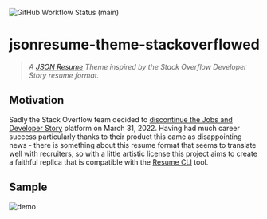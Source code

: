 ![GitHub Workflow Status (main)][ci-status-main]

# jsonresume-theme-stackoverflowed

> _A [JSON Resume][json-resume] Theme inspired by the Stack Overflow Developer Story resume format._

## Motivation

Sadly the Stack Overflow team decided to [discontinue the Jobs and Developer Story][so-meta] platform
on March 31, 2022. Having had much career success particularly thanks to their product this came as
disappointing news - there is something about this resume format that seems to translate well with
recruiters, so with a little artistic license this project aims to create a faithful replica that
is compatible with the [Resume CLI][resume-cli] tool.

## Sample

![demo][img-demo]

<!-- -->

[releases]: https://github.com/mylesj/jsonresume-theme-stackoverflowed/releases
[json-resume]: https://jsonresume.org
[resume-cli]: https://github.com/jsonresume/resume-cli
[so-meta]: https://meta.stackoverflow.com/questions/415293/sunsetting-jobs-developer-story

<!-- shields -->

[ci-status-main]: https://img.shields.io/github/workflow/status/mylesj/jsonresume-theme-stackoverflowed/CI/main?style=for-the-badge

<!-- images -->

[img-demo]: https://repository-images.githubusercontent.com/482519223/ddfa650d-29ce-4672-9523-ac3737b9f950
